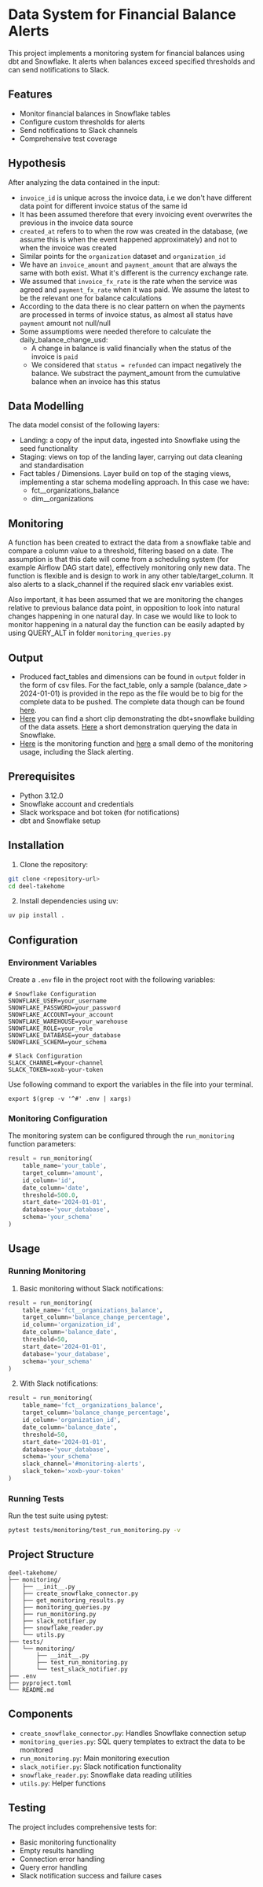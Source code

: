 # Data System for Financial Balance Alerts

This project implements a monitoring system for financial balances using dbt and Snowflake. It alerts when balances exceed specified thresholds and can send notifications to Slack.

## Features

- Monitor financial balances in Snowflake tables
- Configure custom thresholds for alerts
- Send notifications to Slack channels
- Comprehensive test coverage

## Hypothesis
After analyzing the data contained in the input:
 - `invoice_id` is unique across the invoice data, i.e we don't have different data point for different invoice status of the same id
 - It has been assumed therefore that every invoicing event overwrites the previous in the invoice data source
 - `created_at` refers to to when the row was created in the database, (we assume this is when the event happened approximately) and not to when the invoice was created
 - Similar points for the `organization` dataset and `organization_id`
 - We have an `invoice_amount` and `payment_amount` that are always the same with both exist. What it's different is the currency exchange rate.
 - We assumed that `invoice_fx_rate` is the rate when the service was agreed and `payment_fx_rate` when it was paid. We assume the latest to be the relevant one for balance calculations
 - According to the data there is no clear pattern on when the payments are processed in terms of invoice status, as almost all status have `payment` amount not null/null
 - Some assumptioms were needed therefore to calculate the daily_balance_change_usd:
    - A change in balance is valid financially when the status of the invoice is `paid`
    - We considered that `status = refunded` can impact negatively the balance. We substract the payment_amount from the cumulative balance when an invoice has this status

 ## Data Modelling
 The data model consist of the following layers:
  - Landing: a copy of the input data, ingested into Snowflake using the seed functionality
  - Staging: views on top of the landing layer, carrying out data cleaning and standardisation
  - Fact tables / Dimensions. Layer build on top of the staging views, implementing a star schema modelling approach. In this case we have:
    - fct__organizations_balance
    - dim__organizations

## Monitoring
A function has been created to extract the data from a snowflake table and compare a column value to a threshold, filtering based on a date.
The assumption is that this date will come from a scheduling system (for example Airflow DAG start date), effectively monitoring only new data.
The function is flexible and is design to work in any other table/target_column. It also alerts to a slack_channel if the required slack env variables exist.

Also important, it has been assumed that we are monitoring the changes relative to previous balance data point, in opposition to look into natural changes happening in one natural day.
In case we would like to look to monitor happening in a natural day the function can be easily adapted by using QUERY_ALT in folder `monitoring_queries.py`

## Output
 - Produced fact_tables and dimensions can be found in `output` folder in the form of csv files. For the fact_table, only a sample (balance_date > 2024-01-01) is provided in the repo as the file would be to big for the complete data to be pushed. The  complete data though can be found [here](https://drive.google.com/drive/folders/1fYLebMtyMLMqOAyeiP54HuNmyw6hW74w).
 - [Here](https://drive.google.com/file/d/1pBF78BlPiM5ScjE1N8ebhrXGRqnGbqO9/view?usp=drive_link) you can find a short clip demonstrating the dbt+snowflake building of the data assets. [Here](https://drive.google.com/file/d/1RRswXsOkEKiefDbBt8qIrpT98aNjZsyU/view?usp=drive_link) a short demonstration querying the data in Snowflake.
 - [Here](https://github.com/NHer0/deel-takehome/blob/master/monitoring/run_monitoring.py) is the monitoring function and [here](https://drive.google.com/file/d/1wgtB377xa2PPI523pq1pUn1BhnvUnbby/view?usp=drive_link) a small demo of the monitoring usage, including the Slack alerting.

## Prerequisites

- Python 3.12.0
- Snowflake account and credentials
- Slack workspace and bot token (for notifications)
- dbt and Snowflake setup

## Installation

1. Clone the repository:
```bash
git clone <repository-url>
cd deel-takehome
```

2. Install dependencies using uv:
```bash
uv pip install .
```

## Configuration

### Environment Variables

Create a `.env` file in the project root with the following variables:

```env
# Snowflake Configuration
SNOWFLAKE_USER=your_username
SNOWFLAKE_PASSWORD=your_password
SNOWFLAKE_ACCOUNT=your_account
SNOWFLAKE_WAREHOUSE=your_warehouse
SNOWFLAKE_ROLE=your_role
SNOWFLAKE_DATABASE=your_database
SNOWFLAKE_SCHEMA=your_schema

# Slack Configuration
SLACK_CHANNEL=#your-channel
SLACK_TOKEN=xoxb-your-token
```

Use following command to export the variables in the file into your terminal.

```
export $(grep -v '^#' .env | xargs)
```

### Monitoring Configuration

The monitoring system can be configured through the `run_monitoring` function parameters:

```python
result = run_monitoring(
    table_name='your_table',
    target_column='amount',
    id_column='id',
    date_column='date',
    threshold=500.0,
    start_date='2024-01-01',
    database='your_database',
    schema='your_schema'
)
```

## Usage

### Running Monitoring

1. Basic monitoring without Slack notifications:
```python
result = run_monitoring(
    table_name='fct__organizations_balance',
    target_column='balance_change_percentage',
    id_column='organization_id',
    date_column='balance_date',
    threshold=50,
    start_date='2024-01-01',
    database='your_database',
    schema='your_schema'
)
```

2. With Slack notifications:
```python
result = run_monitoring(
    table_name='fct__organizations_balance',
    target_column='balance_change_percentage',
    id_column='organization_id',
    date_column='balance_date',
    threshold=50,
    start_date='2024-01-01',
    database='your_database',
    schema='your_schema'
    slack_channel='#monitoring-alerts',
    slack_token='xoxb-your-token'
)
```

### Running Tests

Run the test suite using pytest:
```bash
pytest tests/monitoring/test_run_monitoring.py -v
```

## Project Structure

```
deel-takehome/
├── monitoring/
│   ├── __init__.py
│   ├── create_snowflake_connector.py
│   ├── get_monitoring_results.py
│   ├── monitoring_queries.py
│   ├── run_monitoring.py
│   ├── slack_notifier.py
│   ├── snowflake_reader.py
│   └── utils.py
├── tests/
│   └── monitoring/
│       ├── __init__.py
│       ├── test_run_monitoring.py
│       └── test_slack_notifier.py
├── .env
├── pyproject.toml
└── README.md
```

## Components

- `create_snowflake_connector.py`: Handles Snowflake connection setup
- `monitoring_queries.py`: SQL query templates to extract the data to be monitored
- `run_monitoring.py`: Main monitoring execution
- `slack_notifier.py`: Slack notification functionality
- `snowflake_reader.py`: Snowflake data reading utilities
- `utils.py`: Helper functions

## Testing

The project includes comprehensive tests for:
- Basic monitoring functionality
- Empty results handling
- Connection error handling
- Query error handling
- Slack notification success and failure cases
